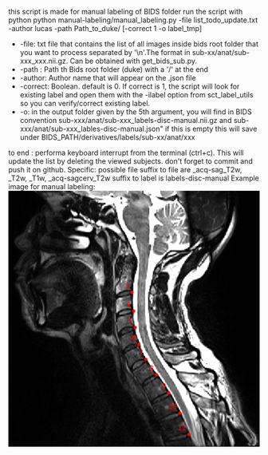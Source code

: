 this script is made for manual labeling of BIDS folder
run the script with python
python manual-labeling/manual_labeling.py -file list_todo_update.txt -author lucas -path Path_to_duke/ \[-correct 1 -o label_tmp\]

- -file: txt file that contains the list of all images inside bids root folder that you want to process separated by '\n'.The format in sub-xx/anat/sub-xxx_xxx.nii.gz. Can be obtained with get_bids_sub.py.
- -path : Path th Bids root folder (duke) with a '/' at the end
- -author: Author name that will appear on the .json file 
- -correct: Boolean. default is 0. If correct is 1, the script will look for existing label and open them with the -ilabel option from sct_label_utils so you can verify/correct existing label.
- -o: in the output folder given by the 5th argument, you will find in BIDS convention sub-xxx/anat/sub-xxx_labels-disc-manual.nii.gz and sub-xxx/anat/sub-xxx_lables-disc-manual.json" if this is empty this will save under BIDS_PATH/derivatives/labels/sub-xx/anat/xxx

to end : performa keyboard interrupt from the terminal (ctrl+c). This will update the list by deleting the viewed subjects. don't forget to commit and push it on github. 
Specific:
possible file suffix to file are _acq-sag_T2w, _T2w, _T1w, _acq-sagcerv_T2w
suffix to label is labels-disc-manual
Example image for manual labeling:
![example](label_disc_capture.png)
